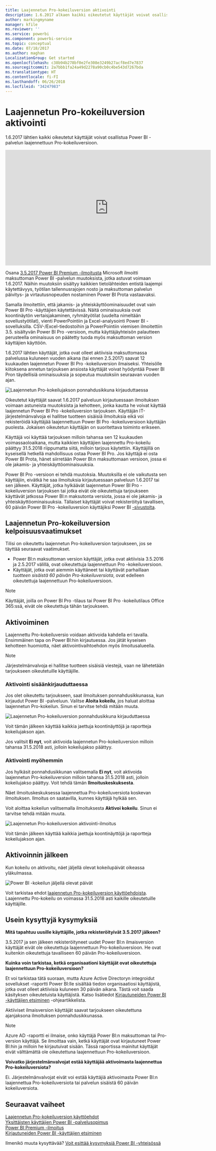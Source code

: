 ```yaml
---
title: Laajennetun Pro-kokeiluversion aktivointi
description: 1.6.2017 alkaen kaikki oikeutetut käyttäjät voivat osallistua Power BI -palvelun laajennettuun Pro-kokeiluversioon.
author: markingmyname
manager: kfile
ms.reviewer: ''
ms.service: powerbi
ms.component: powerbi-service
ms.topic: conceptual
ms.date: 07/18/2017
ms.author: maghan
LocalizationGroup: Get started
ms.openlocfilehash: c38b94b278bf0e2fe308e3249b27acf8ed7e7837
ms.sourcegitcommit: 2a7bbb1fa24a49d2278a90cb0c4be543d7267bda
ms.translationtype: HT
ms.contentlocale: fi-FI
ms.lasthandoff: 06/26/2018
ms.locfileid: "34247983"
---
```

# <a name="extended-pro-trial-activation"></a>Laajennetun Pro-kokeiluversion aktivointi
1.6.2017 lähtien kaikki oikeutetut käyttäjät voivat osallistua Power BI -palvelun laajennettuun Pro-kokeiluversioon.

<iframe width="640" height="360" src="https://www.youtube.com/embed/tPsNoPyY9aA?showinfo=0" frameborder="0" allowfullscreen></iframe>

Osana [3.5.2017 Power BI Premium -ilmoitusta](https://powerbi.microsoft.com/blog/microsoft-accelerates-modern-bi-adoption-with-power-bi-premium/) Microsoft ilmoitti maksuttoman Power BI -palvelun muutoksista, jotka astuvat voimaan 1.6.2017. Näihin muutoksiin sisältyy kaikkien tietolähteiden entistä laajempi käytettävyys, työtilan tallennusrajojen nosto ja maksuttoman palvelun päivitys- ja virtautusnopeuden nostaminen Power BI Prota vastaavaksi.

Samalla ilmoitettiin, että jakamis- ja yhteiskäyttöominaisuudet ovat vain Power BI Pro -käyttäjien käytettävissä. Näitä ominaisuuksia ovat koontinäytön vertaisjakaminen, ryhmätyötilat (uudelta nimeltään sovellustyötilat), vienti PowerPointiin ja Excel-analysointi Power BI -sovelluksilla. CSV-/Excel-tiedostoihin ja PowerPointiin viemisen ilmoitettiin 3.5. sisältyvän Power BI Pro -versioon, mutta käyttäjäyhteisön palautteen perusteella ominaisuus on päätetty tuoda myös maksuttoman version käyttäjien käyttöön.

1.6.2017 lähtien käyttäjät, jotka ovat olleet aktiivisia maksuttomassa palvelussa kuluneen vuoden aikana (tai ennen 2.5.2017) saavat 12 kuukauden laajennetun Power BI Pro -kokeiluversion ilmaiseksi. Yhteisölle kiitoksena annetun tarjouksen ansiosta käyttäjät voivat hyödyntää Power BI Pron täydellisiä ominaisuuksia ja sopeutua muutoksiin seuraavan vuoden ajan.

![Laajennetun Pro-kokeilujakson ponnahdusikkuna kirjauduttaessa](media/service-extended-pro-trial/extended-pro-trial-activate-pop-up.png)

Oikeutetut käyttäjät saavat 1.6.2017 palveluun kirjautuessaan ilmoituksen voimaan astuneista muutoksista ja kehotteen, jonka kautta he voivat käyttää laajennetun Power BI Pro -kokeiluversion tarjouksen. Käyttäjän IT-järjestelmänvalvoja ei hallitse tuotteen sisäisiä ilmoituksia eikä voi rekisteröidä käyttäjää laajennettuun Power BI Pro -kokeiluversioon käyttäjän puolesta. Jokaisen oikeutetun käyttäjän on suoritettava toiminto erikseen.

Käyttäjä voi käyttää tarjouksen milloin tahansa sen 12 kuukauden voimassaoloaikana, mutta kaikkien käyttäjien laajennettu Pro-kokeilu päättyy 31.5.2018 riippumatta siitä, milloin tarjous käytettiin. Käyttäjillä on kyseisellä hetkellä mahdollisuus ostaa Power BI Pro. Jos käyttäjä ei osta Power BI Prota, hänet siirretään Power BI:n maksuttomaan versioon, jossa ei ole jakamis- ja yhteiskäyttöominaisuuksia.

Power BI Pro -versioon ei tehdä muutoksia. Muutoksilla ei ole vaikutusta sen käyttäjiin, eivätkä he saa ilmoituksia kirjautuessaan palveluun 1.6.2017 tai sen jälkeen. Käyttäjät, jotka hylkäävät laajennetun Power BI Pro -kokeiluversion tarjouksen tai jotka eivät ole oikeutettuja tarjoukseen käyttävät jatkossa Power BI:n maksutonta versiota, jossa ei ole jakamis- ja yhteiskäyttöominaisuuksia. Tällaiset käyttäjät voivat rekisteröityä tavallisen, 60 päivän Power BI Pro -kokeiluversion käyttäjiksi Power BI [-sivustolta](https://powerbi.microsoft.com/get-started/).

## <a name="eligibility-for-extended-pro-trial"></a>Laajennetun Pro-kokeiluversion kelpoisuusvaatimukset
Tilisi on oikeutettu laajennetun Pro-kokeiluversion tarjoukseen, jos se täyttää seuraavat vaatimukset.

* Power BI:n maksuttoman version käyttäjät, jotka ovat aktiivisia 3.5.2016 ja 2.5.2017 välillä, ovat oikeutettuja laajennettuun Pro -kokeiluversioon.
* Käyttäjät, jotka ovat aiemmin käyttäneet tai käyttävät parhaillaan *tuotteen sisäistä 60 päivän Pro-kokeiluversiota*, ovat edelleen oikeutettuja laajennettuun Pro-kokeiluversioon.

> [!NOTE]
> Käyttäjät, joilla on Power BI Pro -tilaus tai Power BI Pro -kokeilutilaus Office 365:ssä, eivät ole oikeutettuja tähän tarjoukseen.
> 
> 

## <a name="how-to-activate"></a>Aktivoiminen
Laajennettu Pro-kokeiluversio voidaan aktivoida kahdella eri tavalla. Ensimmäinen tapa on Power BI:hin kirjautuessa. Jos jätät kyseisen kehotteen huomiotta, näet aktivointivaihtoehdon myös ilmoitusalueella.

> [!NOTE]
> Järjestelmänvalvoja ei hallitse tuotteen sisäisiä viestejä, vaan ne lähetetään tarjoukseen oikeutetuille käyttäjille.
> 
> 

### <a name="experience-at-sign-in"></a>Aktivointi sisäänkirjauduttaessa
Jos olet oikeutettu tarjoukseen, saat ilmoituksen ponnahdusikkunassa, kun kirjaudut Power BI -palveluun. Valitse **Aloita kokeilu**, jos haluat aloittaa laajennetun Pro-kokeilun. Sinun ei tarvitse tehdä mitään muuta.

![Laajennetun Pro-kokeiluversion ponnahdusikkuna kirjauduttaessa](media/service-extended-pro-trial/extended-pro-trial-pop-up.png)

Voit tämän jälkeen käyttää kaikkia jaettuja koontinäyttöjä ja raportteja kokeilujakson ajan.

Jos valitsit **Ei nyt**, voit aktivoida laajennetun Pro-kokeiluversion milloin tahansa 31.5.2018 asti, jolloin kokeilujakso päättyy.

### <a name="activation-at-a-later-date"></a>Aktivointi myöhemmin
Jos hylkäsit ponnahdusikkunan valitsemalla **Ei nyt**, voit aktivoida laajennetun Pro-kokeiluversion milloin tahansa 31.5.2018 asti, jolloin kokeilujakso päättyy. Voit tehdä tämän **Ilmoituskeskuksesta**.

Näet ilmoituskeskuksessa laajennettua Pro-kokeiluversiota koskevan ilmoituksen. Ilmoitus on saatavilla, kunnes käyttäjä hylkää sen.

Voit aloittaa kokeilun valitsemalla ilmoituksesta **Aktivoi kokeilu**. Sinun ei tarvitse tehdä mitään muuta.

![Laajennetun Pro-kokeiluversion aktivointi-ilmoitus](media/service-extended-pro-trial/extended-pro-trial-notification.png)

Voit tämän jälkeen käyttää kaikkia jaettuja koontinäyttöjä ja raportteja kokeilujakson ajan.

## <a name="after-activation"></a>Aktivoinnin jälkeen
Kun kokeilu on aktivoitu, näet jäljellä olevat kokeilupäivät oikeassa yläkulmassa.

![Power BI -kokeilun jäljellä olevat päivät](media/service-extended-pro-trial/powerbi-trial-days-left.png)

Voit tarkistaa ehdot [laajennetun Pro-kokeiluversion käyttöehdoista](https://aka.ms/power-bi-trial). Laajennettu Pro-kokeilu on voimassa 31.5.2018 asti kaikille oikeutetuille käyttäjille.

## <a name="frequently-asked-questions"></a>Usein kysyttyjä kysymyksiä
**Mitä tapahtuu uusille käyttäjille, jotka rekisteröityivät 3.5.2017 jälkeen?**

3.5.2017 ja sen jälkeen rekisteröityneet uudet Power BI:n ilmaisversion käyttäjät eivät ole oikeutettuja laajennettuun Pro-kokeiluversioon. He ovat kuitenkin oikeutettuja tavalliseen 60 päivän Pro-kokeiluversioon.

**Kuinka voin tarkistaa, ketkä organisaationi käyttäjät ovat oikeutettuja laajennettuun Pro-kokeiluversioon?**

Et voi tarkistaa tätä suoraan, mutta Azure Active Directoryn integroidut sovellukset -raportti Power BI:lle sisältää tiedon organisaatiosi käyttäjistä, jotka ovat olleet aktiivisia kuluneen 30 päivän aikana. Tästä voit saada käsityksen oikeutetuista käyttäjistä. Katso lisätiedot [Kirjautuneiden Power BI -käyttäjien etsiminen](service-admin-access-usage.md) -ohjeartikkelista.

Aktiiviset ilmaisversion käyttäjät saavat tarjoukseen oikeutettuna ajanjaksona ilmoituksen ponnahdusikkunassa. 

> [!NOTE]
> Azure AD -raportti ei ilmaise, onko käyttäjä Power BI:n maksuttoman tai Pro-version käyttäjä. Se ilmoittaa vain, ketkä käyttäjät ovat kirjautuneet Power BI:hin ja milloin he kirjautuivat sisään. Tässä raportissa mainitut käyttäjät eivät välttämättä ole oikeutettuna laajennettuun Pro-kokeiluversioon.
> 
> 

**Voivatko järjestelmänvalvojat estää käyttäjää aktivoimasta laajennettua Pro-kokeiluversiota?**

Ei. Järjestelmänvalvojat eivät voi estää käyttäjiä aktivoimasta Power BI:n laajennettua Pro-kokeiluversiota tai palvelun sisäistä 60 päivän kokeiluversiota.

## <a name="next-steps"></a>Seuraavat vaiheet
[Laajennetun Pro-kokeiluversion käyttöehdot](https://aka.ms/power-bi-trial)  
[Yksittäisten käyttäjien Power BI -palvelusopimus](https://powerbi.microsoft.com/terms-of-service/)  
[Power BI Premium -ilmoitus](https://aka.ms/pbipremium-announcement)  
[Kirjautuneiden Power BI -käyttäjien etsiminen](service-admin-access-usage.md)

Ilmenikö muuta kysyttävää? [Voit esittää kysymyksiä Power BI -yhteisössä](https://community.powerbi.com/)

